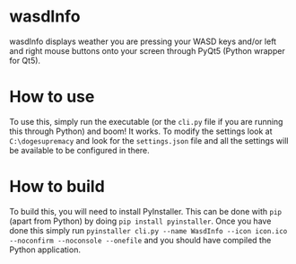 # wasdInfo
wasdInfo displays weather you are pressing your WASD keys and/or left and right mouse buttons onto your screen through PyQt5 (Python wrapper for Qt5).

# How to use

To use this, simply run the executable (or the `cli.py` file if you are running this through Python) and boom! It works. To modify the settings look at `C:\dogesupremacy` and look for the `settings.json` file and all the settings will be available to be configured in there.

# How to build

To build this, you will need to install PyInstaller. This can be done with `pip` (apart from Python) by doing `pip install pyinstaller`. Once you have done this simply run `pyinstaller cli.py --name WasdInfo --icon icon.ico --noconfirm --noconsole --onefile` and you should have compiled the Python application.
